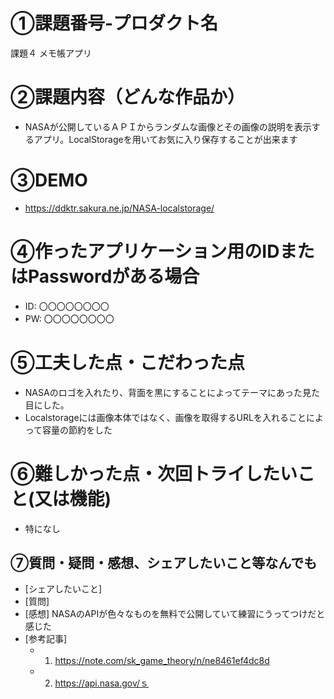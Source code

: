 
# ①課題番号-プロダクト名
課題４ メモ帳アプリ

# ②課題内容（どんな作品か）
- NASAが公開しているＡＰＩからランダムな画像とその画像の説明を表示するアプリ。LocalStorageを用いてお気に入り保存することが出来ます

# ③DEMO
- https://ddktr.sakura.ne.jp/NASA-localstorage/

# ④作ったアプリケーション用のIDまたはPasswordがある場合
- ID: 〇〇〇〇〇〇〇〇
- PW: 〇〇〇〇〇〇〇〇

# ⑤工夫した点・こだわった点
- NASAのロゴを入れたり、背面を黒にすることによってテーマにあった見た目にした。
- Localstorageには画像本体ではなく、画像を取得するURLを入れることによって容量の節約をした

# ⑥難しかった点・次回トライしたいこと(又は機能)
- 特になし

## ⑦質問・疑問・感想、シェアしたいこと等なんでも
- [シェアしたいこと] 
- [質問] 
- [感想]  NASAのAPIが色々なものを無料で公開していて練習にうってつけだと感じた
- [参考記事]
  - 1. https://note.com/sk_game_theory/n/ne8461ef4dc8d
  - 2. https://api.nasa.gov/ｓ
